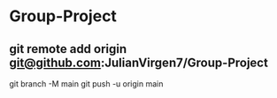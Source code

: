 # Group-Project

## git remote add origin git@github.com:JulianVirgen7/Group-Project
git branch -M main
git push -u origin main
